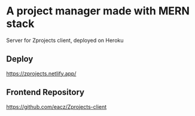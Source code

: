 # A project manager made with MERN stack
Server for Zprojects client, deployed on Heroku
## Deploy 
https://zprojects.netlify.app/
## Frontend Repository
https://github.com/eacz/Zprojects-client

